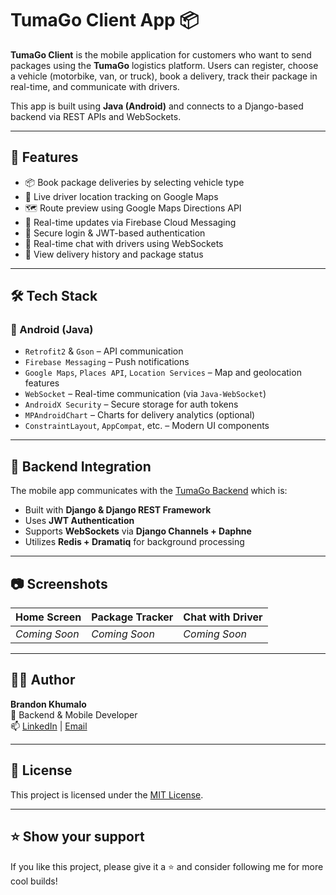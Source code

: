 # TumaGo Client App 📦

**TumaGo Client** is the mobile application for customers who want to send packages using the **TumaGo** logistics platform. Users can register, choose a vehicle (motorbike, van, or truck), book a delivery, track their package in real-time, and communicate with drivers.

This app is built using **Java (Android)** and connects to a Django-based backend via REST APIs and WebSockets.

---

## 🚀 Features

- 📦 Book package deliveries by selecting vehicle type
- 📍 Live driver location tracking on Google Maps
- 🗺️ Route preview using Google Maps Directions API
- 📨 Real-time updates via Firebase Cloud Messaging
- 🔐 Secure login & JWT-based authentication
- 💬 Real-time chat with drivers using WebSockets
- 🧾 View delivery history and package status

---

## 🛠️ Tech Stack

### 📱 Android (Java)
- `Retrofit2` & `Gson` – API communication
- `Firebase Messaging` – Push notifications
- `Google Maps`, `Places API`, `Location Services` – Map and geolocation features
- `WebSocket` – Real-time communication (via `Java-WebSocket`)
- `AndroidX Security` – Secure storage for auth tokens
- `MPAndroidChart` – Charts for delivery analytics (optional)
- `ConstraintLayout`, `AppCompat`, etc. – Modern UI components

---

## 🔗 Backend Integration

The mobile app communicates with the [TumaGo Backend](https://github.com/Brandonkhumalo/TumaGo/tree/main/TumaGo_Backend/TumaGo) which is:
- Built with **Django & Django REST Framework**
- Uses **JWT Authentication**
- Supports **WebSockets** via **Django Channels + Daphne**
- Utilizes **Redis + Dramatiq** for background processing

---

## 📷 Screenshots

<!-- Add screenshots if available -->
| Home Screen | Package Tracker | Chat with Driver |
|-------------|------------------|------------------|
| *Coming Soon* | *Coming Soon* | *Coming Soon* |

---

## 🙋‍♂️ Author

**Brandon Khumalo**  
🚀 Backend & Mobile Developer  
📫 [LinkedIn](https://www.linkedin.com/in/brandon-khumalo04) | [Email](mailto:brandonkhumz40@gmail.com)

---

## 📄 License

This project is licensed under the [MIT License](LICENSE).

---

## ⭐️ Show your support

If you like this project, please give it a ⭐ and consider following me for more cool builds!
